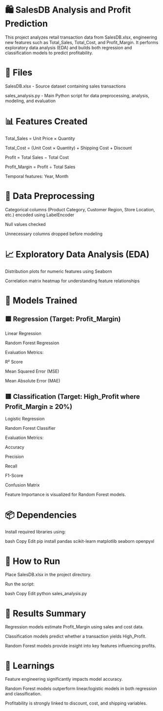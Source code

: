 # 🛍️ SalesDB Analysis and Profit Prediction

This project analyzes retail transaction data from SalesDB.xlsx, engineering new features such as Total_Sales, Total_Cost, and Profit_Margin. It performs exploratory data analysis (EDA) and builds both regression and classification models to predict profitability.

# 📁 Files

SalesDB.xlsx - Source dataset containing sales transactions

sales_analysis.py - Main Python script for data preprocessing, analysis, modeling, and evaluation

# 📊 Features Created

Total_Sales = Unit Price × Quantity

Total_Cost = (Unit Cost × Quantity) + Shipping Cost + Discount

Profit = Total Sales − Total Cost

Profit_Margin = Profit ÷ Total Sales

Temporal features: Year, Month

# 🧹 Data Preprocessing

Categorical columns (Product Category, Customer Region, Store Location, etc.) encoded using LabelEncoder

Null values checked

Unnecessary columns dropped before modeling

# 📈 Exploratory Data Analysis (EDA)

Distribution plots for numeric features using Seaborn

Correlation matrix heatmap for understanding feature relationships

# 🔁 Models Trained

## 🟦 Regression (Target: Profit_Margin)

Linear Regression

Random Forest Regression

Evaluation Metrics:

R² Score

Mean Squared Error (MSE)

Mean Absolute Error (MAE)

## 🟥 Classification (Target: High_Profit where Profit_Margin ≥ 20%)

Logistic Regression

Random Forest Classifier

Evaluation Metrics:

Accuracy

Precision

Recall

F1-Score

Confusion Matrix

Feature Importance is visualized for Random Forest models.

# 📦 Dependencies

Install required libraries using:

bash
Copy
Edit
pip install pandas scikit-learn matplotlib seaborn openpyxl

# 🚀 How to Run

Place SalesDB.xlsx in the project directory.

Run the script:

bash
Copy
Edit
python sales_analysis.py

# 📌 Results Summary

Regression models estimate Profit_Margin using sales and cost data.

Classification models predict whether a transaction yields High_Profit.

Random Forest models provide insight into key features influencing profits.

# 🧠 Learnings

Feature engineering significantly impacts model accuracy.

Random Forest models outperform linear/logistic models in both regression and classification.

Profitability is strongly linked to discount, cost, and shipping variables.
